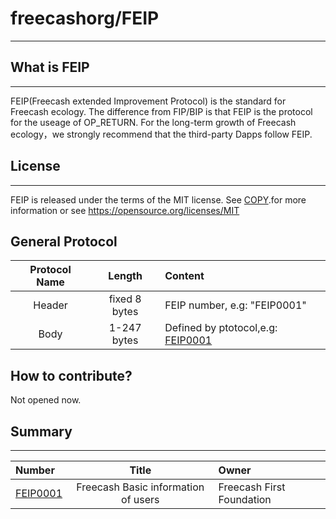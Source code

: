 # freecashorg/FEIP
----------------

## What is FEIP
-------
FEIP(Freecash extended Improvement Protocol) is the standard for Freecash ecology. 
The difference from FIP/BIP is that FEIP is the protocol for the useage of OP_RETURN.
For the long-term growth of Freecash ecology，we strongly recommend that the third-party Dapps follow FEIP.

## License
-------

FEIP is released under the terms of the MIT license. See
[COPY](https://github.com/freecashorg/FEIP/blob/master/COPYING).for more information or see
https://opensource.org/licenses/MIT

## General Protocol
|Protocol Name|Length|Content|
|:-----------:|:----:|:------|
|Header|fixed 8 bytes|FEIP number, e.g: "FEIP0001"|
|Body|1-247 bytes|Defined by ptotocol,e.g: [FEIP0001](https://github.com/freecashorg/FEIP/blob/master/FEIP0001.md)|
## How to contribute?
Not opened now.

## Summary
-------
|Number|Title|Owner|
|:-----|:---:|:----|
|[FEIP0001](https://github.com/freecashorg/FEIP/blob/master/FEIP0001.md)|Freecash Basic information of users|Freecash First Foundation|
